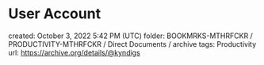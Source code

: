 # User Account

created: October 3, 2022 5:42 PM (UTC)
folder: BOOKMRKS-MTHRFCKR / PRODUCTIVITY-MTHRFCKR / Direct Documents / archive
tags: Productivity
url: https://archive.org/details/@kyndigs